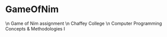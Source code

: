 # GameOfNim
\n Game of Nim assignment
\n Chaffey College
\n Computer Programming Concepts & Methodologies I

